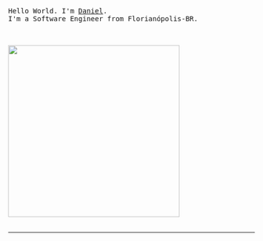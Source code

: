 <p >
  <br>
  <br>
  <br>
  <samp>Hello World. I'm <a href="https://danrodriguez.dev">Daniel</a>.<br> I'm a Software Engineer from Florianópolis-BR.<br><br>

  <br>
  
  <img src="https://c.tenor.com/m9Ega9zEj1EAAAAC/coder-tester.gif" width="350" /><br><br>

  
</p>

------------


